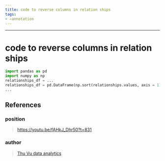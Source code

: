 ```yaml
---
title: code to reverse columns in relation ships
tags:
- ✍️annotation
---
```



---

# code to reverse columns in relation ships
```python
import pandas as pd
import numpy as np
relationships_df = ...
relationships_df = pd.DataFrame(np.sort(relationships.values, axis = 1), columns = relationships_df.columns)
...
```
## References

### position
> https://youtu.be/fAHkJ_Dhr50?t=831
### author
> [Thu Vu data analytics](/Authors/Thu%20Vu%20data%20analytics.md)
